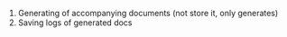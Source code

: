 1. Generating of accompanying documents (not store it, only generates)
2. Saving logs of generated docs
